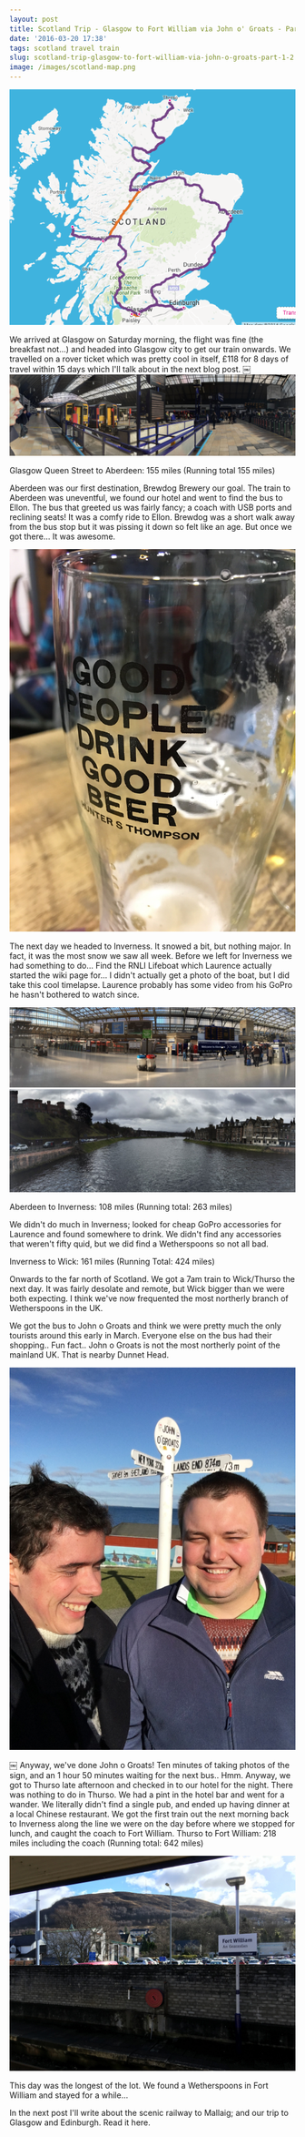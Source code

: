 ```yaml
---
layout: post
title: Scotland Trip - Glasgow to Fort William via John o' Groats - Part 1/2
date: '2016-03-20 17:38'
tags: scotland travel train
slug: scotland-trip-glasgow-to-fort-william-via-john-o-groats-part-1-2
image: /images/scotland-map.png
---
```


<a href="/images/scotland-map.png" data-toggle="lightbox" data-title="Scotland Map, showing the route!" data-gallery="example-gallery">
    <img src="/images/scotland-map.png" class="img-fluid">
</a>

We arrived at Glasgow on Saturday morning, the flight was fine (the breakfast not...) and headed into Glasgow city to get our train onwards. We travelled on a rover ticket which was pretty cool in itself, £118 for 8 days of travel within 15 days which I'll talk about in the next blog post.
￼
<a href="/images/01.jpg" data-toggle="lightbox" data-title="Glasgow Queen Street Station" data-gallery="example-gallery">
    <img src="/images/01.jpg" class="img-fluid">
</a>

Glasgow Queen Street to Aberdeen: 155 miles (Running total 155 miles)

Aberdeen was our first destination, Brewdog Brewery our goal. The train to Aberdeen was uneventful, we found our hotel and went to find the bus to Ellon.
The bus that greeted us was fairly fancy; a coach with USB ports and reclining seats! It was a comfy ride to Ellon.
Brewdog was a short walk away from the bus stop but it was pissing it down so felt like an age. But once we got there... It was awesome.


<a href="/images/02.jpg" data-toggle="lightbox" data-title="Good people drink good beer" data-gallery="example-gallery">
    <img src="/images/02.jpg" class="img-fluid" alt="Good people drink good beer">
</a>

The next day we headed to Inverness. It snowed a bit, but nothing major. In fact, it was the most snow we saw all week.
Before we left for Inverness we had something to do... Find the RNLI Lifeboat which Laurence actually started the wiki page for...
I didn't actually get a photo of the boat, but I did take this cool timelapse. Laurence probably has some video from his GoPro he hasn't bothered to watch since.

<div class="row justify-content-center">
    <div class="col-md-12">
        <div class="row">
        <a href="/images/07.jpeg" data-toggle="lightbox" data-title="Aberdeen Station" data-gallery="example-gallery">
            <img src="/images/07.jpeg" class="img-fluid" alt="Aberdeen Station">
        </a>
        <a href="/images/08.jpeg" data-toggle="lightbox" data-title="River Ness" data-gallery="example-gallery">
            <img src="/images/08.jpeg" class="img-fluid" title="River Ness" alt="River Ness">
        </a>
        </div>
    </div>    
</div>





Aberdeen to Inverness: 108 miles (Running total: 263 miles)

We didn't do much in Inverness; looked for cheap GoPro accessories for Laurence and found somewhere to drink. We didn't find any accessories that weren't fifty quid, but we did find a Wetherspoons so not all bad.

Inverness to Wick: 161 miles (Running Total: 424 miles)

Onwards to the far north of Scotland. We got a 7am train to Wick/Thurso the next day. It was fairly desolate and remote, but Wick bigger than we were both expecting. I think we've now frequented the most northerly branch of Wetherspoons in the UK.

We got the bus to John o Groats and think we were pretty much the only tourists around this early in March. Everyone else on the bus had their shopping..
Fun fact.. John o Groats is not the most northerly point of the mainland UK. That is nearby Dunnet Head.


<a href="/images/09.jpg" data-toggle="lightbox" data-title="Me and laurence at John o groats" data-gallery="example-gallery">
    <img src="/images/09.jpg" class='img-fluid' title="Me and laurence at John o groats">
</a>

￼
Anyway, we've done John o Groats! Ten minutes of taking photos of the sign, and an 1 hour 50 minutes waiting for the next bus.. Hmm. Anyway, we got to Thurso late afternoon and checked in to our hotel for the night.
There was nothing to do in Thurso. We had a pint in the hotel bar and went for a wander. We literally didn't find a single pub, and ended up having dinner at a local Chinese restaurant.
We got the first train out the next morning back to Inverness along the line we were on the day before where we stopped for lunch, and caught the coach to Fort William.
Thurso to Fort William: 218 miles including the coach (Running total: 642 miles)

<a href="/images/10.jpeg" data-toggle="lightbox" data-title="Fort William Station" data-gallery="example-gallery">
    <img src="/images/10.jpeg" class='img-fluid' title="Fort William Station">
</a>

This day was the longest of the lot. We found a Wetherspoons in Fort William and stayed for a while...

In the next post I'll write about the scenic railway to Mallaig; and our trip to Glasgow and Edinburgh. Read it here.
